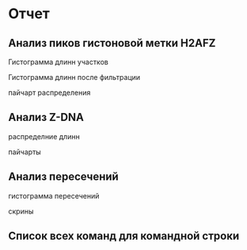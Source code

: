 # Отчет

## Анализ пиков гистоновой метки H2AFZ

Гистограмма длинн участков

Гистограмма длинн после фильтрации

пайчарт распределения

## Анализ Z-DNA

распределние длинн

пайчарты

## Анализ пересечений

гистограмма пересечений

скрины

## Список всех команд для командной строки

